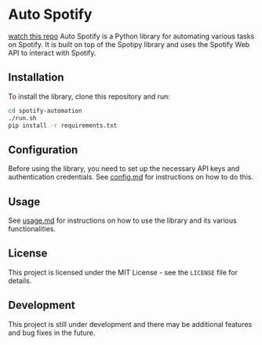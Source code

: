 # Auto Spotify
[watch this repo](https://github.com/user/repository/subscription)
Auto Spotify is a Python library for automating various tasks on Spotify. It is built on top of the Spotipy library and uses the Spotify Web API to interact with Spotify.

## Installation

To install the library, clone this repository and run:

```bash
cd spotify-automation
./run.sh
pip install -r requirements.txt
```

## Configuration

Before using the library, you need to set up the necessary API keys and authentication credentials. See [config.md](./docs/config.md) for instructions on how to do this.


## Usage

See [usage.md](./docs/usage.md) for instructions on how to use the library and its various functionalities.



## License

This project is licensed under the MIT License - see the `LICENSE` file for details.


## Development

This project is still under development and there may be additional features and bug fixes in the future.


